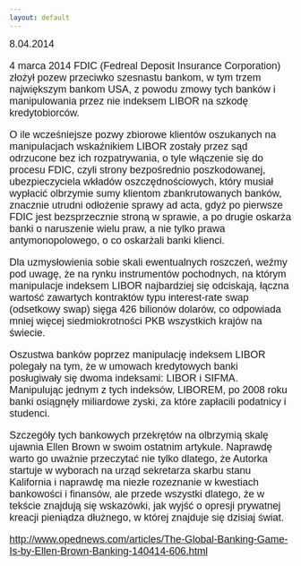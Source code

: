 ```yaml
---
layout: default
---
```


<!--212-->
<p style="margin: 0px 0px 18px; font-size: 18px; font-family: Helvetica;">8.04.2014</p><p style="margin: 0px 0px 18px; font-size: 18px; font-family: Helvetica;">4 marca 2014 FDIC (Fedreal Deposit Insurance Corporation) złożył pozew przeciwko szesnastu&nbsp;bankom, w tym trzem największym bankom USA, z powodu zmowy tych banków i manipulowania przez nie indeksem LIBOR na szkodę kredytobiorców.</p>
<p style="margin: 0px 0px 18px; font-size: 18px; font-family: Helvetica;">O ile wcześniejsze pozwy zbiorowe klientów oszukanych na manipulacjach wskaźnikiem LIBOR zostały przez sąd odrzucone bez ich rozpatrywania, o tyle włączenie się do procesu FDIC, czyli strony bezpośrednio poszkodowanej, ubezpieczyciela wkładów oszczędnościowych, który musiał wypłacić olbrzymie sumy klientom zbankrutowanych banków, znacznie utrudni odłożenie sprawy ad acta, gdyż po pierwsze FDIC jest bezsprzecznie stroną w sprawie, a po drugie oskarża banki o naruszenie wielu praw, a nie tylko prawa antymonopolowego, o co oskarżali banki klienci.</p>
<p style="margin: 0px 0px 18px; font-size: 18px; font-family: Helvetica;">Dla uzmysłowienia sobie skali ewentualnych roszczeń, weźmy pod uwagę, że na rynku instrumentów pochodnych, na którym manipulacje indeksem LIBOR najbardziej się odciskają, łączna wartość zawartych kontraktów typu interest-rate swap (odsetkowy swap) sięga 426 bilionów dolarów, co odpowiada mniej więcej siedmiokrotności PKB wszystkich krajów na świecie.</p>
<p style="margin: 0px 0px 18px; font-size: 18px; font-family: Helvetica;">Oszustwa banków poprzez manipulację indeksem LIBOR polegały na tym, że w umowach kredytowych banki posługiwały się dwoma indeksami: LIBOR i SIFMA. Manipulując jednym z tych indeksów, LIBOREM, po 2008 roku banki osiągnęły miliardowe zyski, za które zapłacili podatnicy i studenci.</p>
<p style="margin: 0px 0px 18px; font-size: 18px; font-family: Helvetica;">Szczegóły tych bankowych przekrętów na olbrzymią skalę ujawnia Ellen Brown w swoim ostatnim artykule. Naprawdę warto go uważnie przeczytać nie tylko dlatego, że Autorka startuje w wyborach na urząd sekretarza skarbu stanu Kalifornia i naprawdę ma niezłe rozeznanie w kwestiach bankowości i finansów, ale przede wszystki dlatego, że w tekście znajdują się wskazówki, jak wyjść o opresji prywatnej kreacji pieniądza dłużnego, w której znajduje się dzisiaj świat.</p><p style="margin: 0px 0px 18px; font-size: 18px; font-family: Helvetica;"><a href="http://www.opednews.com/articles/The-Global-Banking-Game-Is-by-Ellen-Brown-Banking-140414-606.html" title="" target="">http://www.opednews.com/articles/The-Global-Banking-Game-Is-by-Ellen-Brown-Banking-140414-606.html</a><br></p><br>
